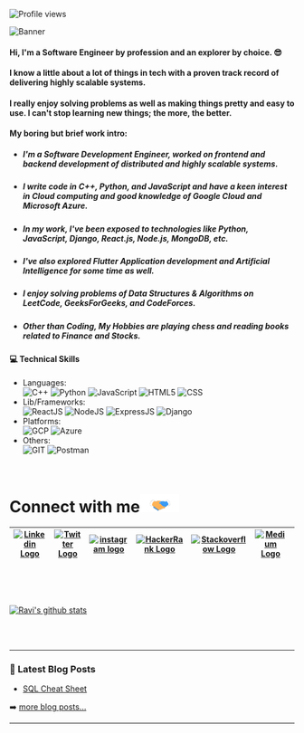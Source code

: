 ![Profile views](https://gpvc.arturio.dev/malhotraravi842)

![Banner](https://github.com/malhotraravi842/malhotraravi842/blob/master/banner.gif)

<!-- #### Wanna stalk me:question::point_right: [Click Here](http://ravichaudhary.codes/):sparkles: -->

#### Hi, I'm a Software Engineer by profession and an explorer by choice. 😎
#### I know a little about a lot of things in tech with a proven track record of delivering highly scalable systems. 
#### I really enjoy solving problems as well as making things pretty and easy to use. I can't stop learning new things; the more, the better.

#### My boring but brief work intro:
- ##### I'm a Software Development Engineer, worked on frontend and backend development of distributed and highly scalable systems. 
- ##### I write code in C++, Python, and JavaScript and have a keen interest in Cloud computing and good knowledge of Google Cloud and Microsoft Azure.
- ##### In my work, I've been exposed to technologies like Python, JavaScript, Django, React.js, Node.js, MongoDB, etc. 
- ##### I've also explored Flutter Application development and Artificial Intelligence for some time as well.
- ##### I enjoy solving problems of Data Structures & Algorithms on LeetCode, GeeksForGeeks, and CodeForces.
- ##### Other than Coding, My Hobbies are playing chess and reading books related to Finance and Stocks.


<!-- - 🔭 I’m currently working on React.js & Node.js
- 🌱 I’m currently learning Everything🤣
- 👯 I’m looking to collaborate with other Web Developers
- 💬 Ask me about ... Data Structure & Algorithms
- 🥅 2020 Goals: To Enhance my Development skills
- 🤔 I’m looking for help with ... Microsoft Azure
- ⚡ Fun fact: I love to listen Music🎶 -->


####   💻 Technical Skills
<ul>
<li>Languages:<br>
  <img alt="C++" src="https://img.shields.io/badge/c++-%2300599C.svg?style=for-the-badge&logo=c%2B%2B&logoColor=white" />
  <img alt="Python" src="https://img.shields.io/badge/python-3670A0?style=for-the-badge&logo=python&logoColor=ffdd54" />
  <img alt="JavaScript" src="https://img.shields.io/badge/javascript-%23323330.svg?style=for-the-badge&logo=javascript&logoColor=%23F7DF1E" />
  <img alt="HTML5" src="https://img.shields.io/badge/html5-%23E34F26.svg?style=for-the-badge&logo=html5&logoColor=white" />
  <img alt="CSS" src="https://img.shields.io/badge/css3-%231572B6.svg?style=for-the-badge&logo=css3&logoColor=white" />
</li>
<li>Lib/Frameworks:<br>
  <img alt="ReactJS" src="https://img.shields.io/badge/react-%2320232a.svg?style=for-the-badge&logo=react&logoColor=%2361DAFB" />
  <img alt="NodeJS" src="https://img.shields.io/badge/node.js-6DA55F?style=for-the-badge&logo=node.js&logoColor=white" />
  <img alt="ExpressJS" src="https://img.shields.io/badge/express.js-%23404d59.svg?style=for-the-badge&logo=express&logoColor=%2361DAFB" />
  <img alt="Django" src="https://img.shields.io/badge/django-%23092E20.svg?style=for-the-badge&logo=django&logoColor=white" />
</li>
<li>Platforms:<br>
  <img alt="GCP" src="https://img.shields.io/badge/GoogleCloud-%234285F4.svg?style=for-the-badge&logo=google-cloud&logoColor=white" />
  <img alt="Azure" src="https://img.shields.io/badge/azure-%230072C6.svg?style=for-the-badge&logo=microsoftazure&logoColor=white" />
</li>
<li>Others:<br>
  <img alt="GIT" src="https://img.shields.io/badge/git-%23F05033.svg?style=for-the-badge&logo=git&logoColor=white" />
  <img alt="Postman" src="https://img.shields.io/badge/Postman-FF6C37?style=for-the-badge&logo=postman&logoColor=white" />
  <img alt="" src="" />
</li>
</ul>

<br/>

# Connect with me<img src="https://github.com/malhotraravi842/malhotraravi842/blob/master/Handshake.gif" height="32px">



| [<img src="https://github.com/hardeep0598/hardeep0598/blob/master/Linkedin.svg" alt="Linkedin Logo" width="32">](https://www.linkedin.com/in/malhotraravi842/) | [<img src="https://github.com/hardeep0598/hardeep0598/blob/master/Twitter.svg" alt="Twitter Logo" width="32">](https://twitter.com/malhotraravi842) | [<img src="https://github.com/hardeep0598/hardeep0598/blob/master/Instagram.svg" alt="instagram logo" width="32">](https://www.instagram.com/malhotraravi842/)| [<img src="https://github.com/hardeep0598/hardeep0598/blob/master/HackerRank.svg" alt="HackerRank Logo" width="30">](https://www.hackerrank.com/malhotraravi842) | [<img src="https://cdn.svgporn.com/logos/stackoverflow-icon.svg" alt="Stackoverflow Logo" width="28">](https://stackoverflow.com/users/12828896/malhotraravi842) | [<img src="https://cdn.svgporn.com/logos/medium.svg" alt="Medium Logo" width="30">](https://medium.com/@malhotraravi842/) | [<img src="https://github.com/hardeep0598/hardeep0598/blob/master/Gmail.svg" alt="Gmail logo" height="32">](mailto:malhotraravi842@gmail.com)
|:---:|:---:|:---:|:---:|:---:|:---:|:---:|



<br>
<br>

<br>

[![Ravi's github stats](https://github-readme-stats.vercel.app/api?username=malhotraravi842)](https://github.com/anuraghazra/github-readme-stats)

<br>
<br />

---


### 📕 Latest Blog Posts

<!-- BLOG-POST-LIST:START -->
- [SQL Cheat Sheet](https://medium.com/@malhotraravi842/a-sql-cheat-sheet-9f3a57f3f747)
<!-- BLOG-POST-LIST:END -->

➡️ [more blog posts...](https://medium.com/@malhotraravi842/)

---


[website]: https://www.ravichaudhary.codes/
[twitter]: https://twitter.com/malhotraravi842
[youtube]: https://youtube.com/channel/UCybrEriPSJ9B7JTt8PTbnhQ
[instagram]: https://www.instagram.com/malhotraravi842/
[linkedin]: https://linkedin.com/in/malhotraravi842
[facebook]: https://www.facebook.com/malhotraravi842/
